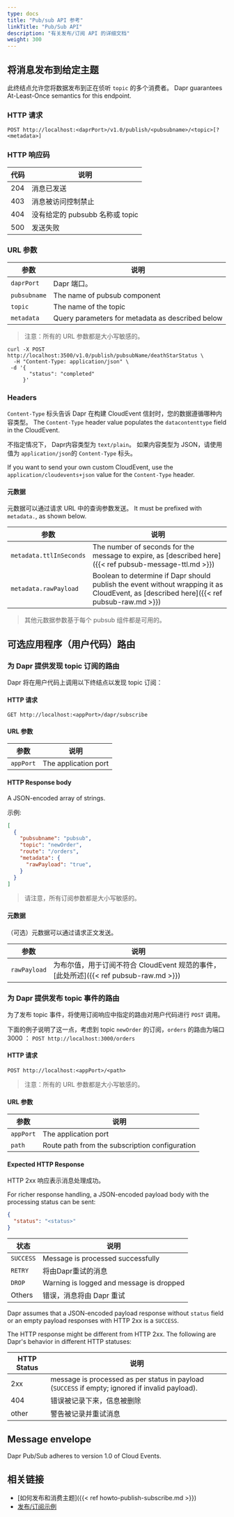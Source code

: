 ```yaml
---
type: docs
title: "Pub/sub API 参考"
linkTitle: "Pub/Sub API"
description: "有关发布/订阅 API 的详细文档"
weight: 300
---
```


## 将消息发布到给定主题

此终结点允许您将数据发布到正在侦听 `topic` 的多个消费者。 Dapr guarantees At-Least-Once semantics for this endpoint.

### HTTP 请求

```
POST http://localhost:<daprPort>/v1.0/publish/<pubsubname>/<topic>[?<metadata>]
```

### HTTP 响应码

| 代码  | 说明                      |
| --- | ----------------------- |
| 204 | 消息已发送                   |
| 403 | 消息被访问控制禁止               |
| 404 | 没有给定的 pubsubb 名称或 topic |
| 500 | 发送失败                    |

### URL 参数

| 参数           | 说明                                               |
| ------------ | ------------------------------------------------ |
| `daprPort`   | Dapr 端口。                                         |
| `pubsubname` | The name of pubsub component                     |
| `topic`      | The name of the topic                            |
| `metadata`   | Query parameters for metadata as described below |

> 注意：所有的 URL 参数都是大小写敏感的。

```shell
curl -X POST http://localhost:3500/v1.0/publish/pubsubName/deathStarStatus \
  -H "Content-Type: application/json" \
 -d '{
       "status": "completed"
     }'
```

### Headers

`Content-Type` 标头告诉 Dapr 在构建 CloudEvent 信封时，您的数据遵循哪种内容类型。 The `Content-Type` header value populates the `datacontenttype` field in the CloudEvent.

不指定情况下， Dapr内容类型为 `text/plain`。 如果内容类型为 JSON，请使用值为 `application/json`的 `Content-Type` 标头。

If you want to send your own custom CloudEvent, use the `application/cloudevents+json` value for the `Content-Type` header.

#### 元数据

元数据可以通过请求 URL 中的查询参数发送。 It must be prefixed with `metadata.`, as shown below.

| 参数                      | 说明                                                                                                                                      |
| ----------------------- | --------------------------------------------------------------------------------------------------------------------------------------- |
| `metadata.ttlInSeconds` | The number of seconds for the message to expire, as [described here]({{< ref pubsub-message-ttl.md >}})                                 |
| `metadata.rawPayload`   | Boolean to determine if Dapr should publish the event without wrapping it as CloudEvent, as [described here]({{< ref pubsub-raw.md >}}) |

> 其他元数据参数基于每个 pubsub 组件都是可用的。

## 可选应用程序（用户代码）路由

### 为 Dapr 提供发现 topic 订阅的路由

Dapr 将在用户代码上调用以下终结点以发现 topic 订阅：

#### HTTP 请求

```
GET http://localhost:<appPort>/dapr/subscribe
```

#### URL 参数

| 参数        | 说明                   |
| --------- | -------------------- |
| `appPort` | The application port |

#### HTTP Response body

A JSON-encoded array of strings.

示例:

```json
[
  {
    "pubsubname": "pubsub",
    "topic": "newOrder",
    "route": "/orders",
    "metadata": {
      "rawPayload": "true",
    }
  }
]
```

> 请注意，所有订阅参数都是大小写敏感的。

#### 元数据

（可选）元数据可以通过请求正文发送。

| 参数           | 说明                                                              |
| ------------ | --------------------------------------------------------------- |
| `rawPayload` | 为布尔值，用于订阅不符合 CloudEvent 规范的事件，[此处所述]({{< ref pubsub-raw.md >}}) |

### 为 Dapr 提供发布 topic 事件的路由

为了发布 topic 事件，将使用订阅响应中指定的路由对用户代码进行 `POST` 调用。

下面的例子说明了这一点，考虑到 topic `newOrder` 的订阅，`orders` 的路由为端口3000 ： `POST http://localhost:3000/orders`

#### HTTP 请求

```
POST http://localhost:<appPort>/<path>
```

> 注意：所有的 URL 参数都是大小写敏感的。

#### URL 参数

| 参数        | 说明                                             |
| --------- | ---------------------------------------------- |
| `appPort` | The application port                           |
| `path`    | Route path from the subscription configuration |

#### Expected HTTP Response

HTTP 2xx 响应表示消息处理成功。

For richer response handling, a JSON-encoded payload body with the processing status can be sent:

```json
{
  "status": "<status>"
}
```

| 状态        | 说明                                       |
| --------- | ---------------------------------------- |
| `SUCCESS` | Message is processed successfully        |
| `RETRY`   | 将由Dapr重试的消息                              |
| `DROP`    | Warning is logged and message is dropped |
| Others    | 错误，消息将由 Dapr 重试                          |

Dapr assumes that a JSON-encoded payload response without `status` field or an empty payload responses with HTTP 2xx is a `SUCCESS`.

The HTTP response might be different from HTTP 2xx. The following are Dapr's behavior in different HTTP statuses:

| HTTP Status | 说明                                                                                              |
| ----------- | ----------------------------------------------------------------------------------------------- |
| 2xx         | message is processed as per status in payload (`SUCCESS` if empty; ignored if invalid payload). |
| 404         | 错误被记录下来，信息被删除                                                                                   |
| other       | 警告被记录并重试消息                                                                                      |

## Message envelope

Dapr Pub/Sub adheres to version 1.0 of Cloud Events.

## 相关链接

* [如何发布和消费主题]({{< ref howto-publish-subscribe.md >}})
* [发布/订阅示例](https://github.com/dapr/quickstarts/tree/master/pub_sub)
